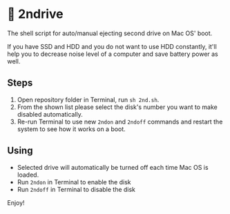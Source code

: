 # 🦉 2ndrive
The shell script for auto/manual ejecting second drive on Mac OS' boot.

If you have SSD and HDD and you do not want to use HDD constantly, it'll help you to decrease noise level of a computer and save battery power as well.

## Steps
1. Open repository folder in Terminal, run `sh 2nd.sh`. 
2. From the shown list please select the disk's number you want to make disabled automatically.
3. Re-run Terminal to use new `2ndon` and `2ndoff` commands and restart the system to see how it works on a boot.

## Using
- Selected drive will automatically be turned off each time Mac OS is loaded.
- Run `2ndon` in Terminal to enable the disk
- Run `2ndoff` in Terminal to disable the disk

Enjoy!
